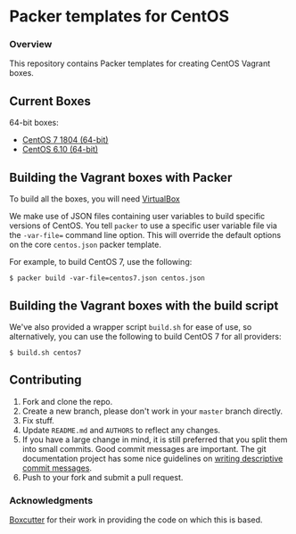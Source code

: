 # Packer templates for CentOS

### Overview

This repository contains Packer templates for creating CentOS Vagrant boxes.

## Current Boxes

64-bit boxes:

* [CentOS 7 1804 (64-bit)](https://app.vagrantup.com/ajxb/boxes/centos7)
* [CentOS 6.10 (64-bit)](https://app.vagrantup.com/ajxb/boxes/centos6)

## Building the Vagrant boxes with Packer

To build all the boxes, you will need [VirtualBox](https://www.virtualbox.org/wiki/Downloads)

We make use of JSON files containing user variables to build specific versions of CentOS.
You tell `packer` to use a specific user variable file via the `-var-file=` command line
option.  This will override the default options on the core `centos.json` packer template.

For example, to build CentOS 7, use the following:

    $ packer build -var-file=centos7.json centos.json

## Building the Vagrant boxes with the build script

We've also provided a wrapper script `build.sh` for ease of use, so alternatively, you can use
the following to build CentOS 7 for all providers:

    $ build.sh centos7

## Contributing

1. Fork and clone the repo.
2. Create a new branch, please don't work in your `master` branch directly.
3. Fix stuff.
4. Update `README.md` and `AUTHORS` to reflect any changes.
5. If you have a large change in mind, it is still preferred that you split them into small commits.  Good commit messages are important.  The git documentation project has some nice guidelines on [writing descriptive commit messages](http://git-scm.com/book/ch5-2.html#Commit-Guidelines).
6. Push to your fork and submit a pull request.

### Acknowledgments

[Boxcutter](https://github.com/boxcutter/) for their work in providing the code on which this is based.
